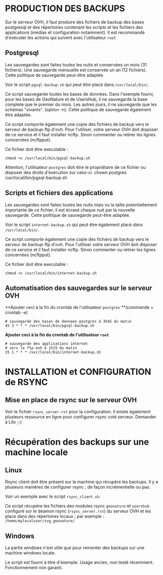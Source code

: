 PRODUCTION DES BACKUPS
=

Sur le serveur OVH, il faut produire des fichiers de backup des bases postgresql et des répertoires contenant les scripts et les fichiers des applications (médias et configuration notamment). 
Il est recommandé d'exécuter les actions qui suivent avec l'utilisateur ``root``

Postgresql
-

Les sauvegardes sont faites toutes les nuits et conservées un mois (31 fichiers). Une sauvegarde mensuelle est conservée un an (12 fichiers). Cette politique de sauvegarde peut-être adaptée.

Voir le script ``pgsql-backup.sh`` qui peut être placé dans ``/usr/local/bin/``.

Ce script sauvegarde toutes les bases de données. Dans l'exemple fourni, pour les bases de GeoNature et de UsersHub, il ne sauvegarde la base complete que le premier du mois. Les autres jours, il ne sauvegarde que les schémas "vivants". (option -n). Cette politique de sauvegarde également être adaptée.

Ce script comporte également une copie des fichiers de backup vers le serveur de backup-ftp d'ovh. Pour l'utiliser, votre serveur OVH doit disposer de ce service et il faut installer ncftp. Sinon commenter ou retirer les lignes concernées (ncftpput).

Ce fichier doit être executable : 

	chmod +x /usr/local/bin/pgsql-backup.sh

Attention, l'utilisateur ``postgres`` doit être le propriétaire de ce fichier ou disposer des droits d'exécution sur celui-ci. 
chown postgres /usr/local/bin/pgsql-backup.sh


Scripts et fichiers des applications
-

Les sauvegardes sont faites toutes les nuits mais vu la taille potentiellement importante de ce fichier, il est écrasé chaque nuit par la nouvelle sauvegarde. Cette politique de sauvegarde peut-être adaptée.

Voir le script ``internet-backup.sh`` qui peut être également placé dans ``/usr/local/bin/``.

Ce script comporte également une copie des fichiers de backup vers le serveur de backup-ftp d'ovh. Pour l'utiliser votre serveur OVH doit disposer de ce service et il faut installer ncftp. Sinon commenter ou retirer les lignes concernées (ncftpput).

Ce fichier doit être executable : 

	chmod +x /usr/local/bin/internet-backup.sh

Automatisation des sauvegardes sur le serveur OVH
-

**Ajouter ceci à la fin du crontab de l'utilisateur ``postgres`` **(commande = crontab -e)
``` 
# sauvegarde des bases de donnees postgres à 3h45 du matin
45 3 * * * /usr/local/bin/pgsql-backup.sh
``` 
**Ajouter ceci à la fin du crontab de l'utilisateur ``root``**
``` 
# sauvegarde des applications internet
# vers le ftp ovh à 1h15 du matin
15 1 * * * /usr/local/bin/internet-backup.sh
``` 

INSTALLATION et CONFIGURATION de RSYNC
======================================

Mise en place de rsync sur le serveur OVH
-----------------------------------------

Voir le fichier ``rsync_server.rst`` pour la configuration. Il existe également plusieurs ressource en ligne pour configurer rsync coté serveur. Demander à Lilo ;-)


Récupération des backups sur une machine locale
=

Linux
-

Rsync client doit être présent sur la machine qui récupère les backups. Il y a plusieurs manières de configurer rsync ; de façon incrémentielle ou pas.

Voir un exemple avec le script ``rsync_client.sh``.

Ce script récupère les fichiers des modules rsync ``geonature`` et ``usershub`` configuré sur le deamon rsync (``rsync_server.rst``) du serveur OVH et les place dans des répertoires locaux ; par exemple : ``/home/mylocaluser/svg_geonature/``

Windows
-

La partie windows n'est utile que pour remonter des backups sur une machine windows locale. 

Le script est fourni à titre d'exemple. Usage ancien, non testé récemment. Fonctionnement non garanti.
